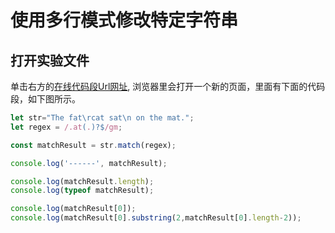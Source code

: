 # 使用多行模式修改特定字符串

## 打开实验文件

单击右方的[在线代码段Url网址](http://pythontutor.com/javascript.html#code=let%20str%3D%22The%20fat%5Crcat%20sat%5Cn%20on%20the%20mat.%22%3B%0Alet%20regex%20%3D%20/.at%28.%29%3F%24/gm%3B%20%0A%0Aconst%20matchResult%20%3D%20str.match%28regex%29%3B%0A%0Aconsole.log%28'------',%20matchResult%29%3B%0A%0Aconsole.log%28matchResult.length%29%3B%0Aconsole.log%28typeof%20matchResult%29%3B%0A%0Aconsole.log%28matchResult%5B0%5D%29%3B%20%0Aconsole.log%28matchResult%5B0%5D.substring%282,matchResult%5B0%5D.length-2%29%29%3B%0A&mode=edit&origin=opt-frontend.js&py=js&rawInputLstJSON=%5B%5D), 浏览器里会打开一个新的页面，里面有下面的代码段，如下图所示。

```javascript
let str="The fat\rcat sat\n on the mat.";
let regex = /.at(.)?$/gm; 

const matchResult = str.match(regex);

console.log('------', matchResult);

console.log(matchResult.length);
console.log(typeof matchResult);

console.log(matchResult[0]); 
console.log(matchResult[0].substring(2,matchResult[0].length-2));
```



